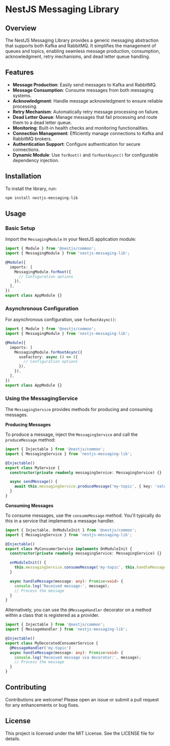 # NestJS Messaging Library

## Overview

The NestJS Messaging Library provides a generic messaging abstraction that supports both Kafka and RabbitMQ. It simplifies the management of queues and topics, enabling seamless message production, consumption, acknowledgment, retry mechanisms, and dead letter queue handling.

## Features

- **Message Production**: Easily send messages to Kafka and RabbitMQ.
- **Message Consumption**: Consume messages from both messaging systems.
- **Acknowledgment**: Handle message acknowledgment to ensure reliable processing.
- **Retry Mechanism**: Automatically retry message processing on failure.
- **Dead Letter Queue**: Manage messages that fail processing and route them to a dead letter queue.
- **Monitoring**: Built-in health checks and monitoring functionalities.
- **Connection Management**: Efficiently manage connections to Kafka and RabbitMQ brokers.
- **Authentication Support**: Configure authentication for secure connections.
- **Dynamic Module**: Use `forRoot()` and `forRootAsync()` for configurable dependency injection.

## Installation

To install the library, run:

```bash
npm install nestjs-messaging-lib
```

## Usage

### Basic Setup

Import the `MessagingModule` in your NestJS application module:

```typescript
import { Module } from '@nestjs/common';
import { MessagingModule } from 'nestjs-messaging-lib';

@Module({
  imports: [
    MessagingModule.forRoot({
      // Configuration options
    }),
  ],
})
export class AppModule {}
```

### Asynchronous Configuration

For asynchronous configuration, use `forRootAsync()`:

```typescript
import { Module } from '@nestjs/common';
import { MessagingModule } from 'nestjs-messaging-lib';

@Module({
  imports: [
    MessagingModule.forRootAsync({
      useFactory: async () => ({
        // Configuration options
      }),
    }),
  ],
})
export class AppModule {}
```

### Using the MessagingService

The `MessagingService` provides methods for producing and consuming messages.

**Producing Messages**

To produce a message, inject the `MessagingService` and call the `produceMessage` method:

```typescript
import { Injectable } from '@nestjs/common';
import { MessagingService } from 'nestjs-messaging-lib';

@Injectable()
export class MyService {
  constructor(private readonly messagingService: MessagingService) {}

  async sendMessage() {
    await this.messagingService.produceMessage('my-topic', { key: 'value' });
  }
}
```

**Consuming Messages**

To consume messages, use the `consumeMessage` method. You'll typically do this in a service that implements a message handler.

```typescript
import { Injectable, OnModuleInit } from '@nestjs/common';
import { MessagingService } from 'nestjs-messaging-lib';

@Injectable()
export class MyConsumerService implements OnModuleInit {
  constructor(private readonly messagingService: MessagingService) {}

  onModuleInit() {
    this.messagingService.consumeMessage('my-topic', this.handleMessage.bind(this));
  }

  async handleMessage(message: any): Promise<void> {
    console.log('Received message:', message);
    // Process the message
  }
}
```

Alternatively, you can use the `@MessageHandler` decorator on a method within a class that is registered as a provider.

```typescript
import { Injectable } from '@nestjs/common';
import { MessageHandler } from 'nestjs-messaging-lib';

@Injectable()
export class MyDecoratedConsumerService {
  @MessageHandler('my-topic')
  async handleMessage(message: any): Promise<void> {
    console.log('Received message via decorator:', message);
    // Process the message
  }
}
```

## Contributing

Contributions are welcome! Please open an issue or submit a pull request for any enhancements or bug fixes.

## License

This project is licensed under the MIT License. See the LICENSE file for details.